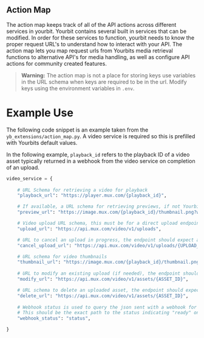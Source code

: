 ## Action Map

The action map keeps track of all of the API actions across 
different services in yourbit. Yourbit contains several built 
in services that can be modified. In order for these services 
to function, yourbit needs to know the proper request URL's to 
understand how to interact with your API. The action map lets you 
map request urls from Yourbits media retrieval functions to 
alternative API's for media handling, as well as configure API 
actions for community created features.

> **Warning:** The action map is not a place for storing keys 
use variables in the URL schema when keys are required to be in the url. Modify keys 
using the environment variables in `.env`.

# Example Use
The following code snippet is an example taken from the `yb_extensions/action_map.py`. A video service is required
so this is prefilled with Yourbits default values.

In the following example, `playback_id` refers to the playback ID of a video asset typically returned in a webhook
from the video service on completion of an upload. 

```python
video_service = {
    
    # URL Schema for retrieving a video for playback
    "playback_url": "https://player.mux.com/{playback_id}", 

    # If available, a URL schema for retrieving previews, if not Yourbit will fall back to image service
    "preview_url": "https://image.mux.com/{playback_id}/thumbnail.png?width=214&height=121&time=1",

    # Video upload URL schema, this must be for a direct upload endpoint
    "upload_url": "https://api.mux.com/video/v1/uploads",

    # URL to cancel an upload in progress, the endpoint should expect a PUT request
    "cancel_upload_url": "https://api.mux.com/video/v1/uploads/{UPLOAD_ID}/cancel",

    # URL schema for video thumbnails
    "thumbnail_url": "https://image.mux.com/{playback_id}/thumbnail.png?width=214&height=121&time=1",
    
    # URL to modify an existing upload (if needed), the endpoint should expect a PATCH request
    "modify_url": "https://api.mux.com/video/v1/assets/{ASSET_ID}",

    # URL schema to delete an uploaded asset, the endpoint should expect a DELETE request
    "delete_url": "https://api.mux.com/video/v1/assets/{ASSET_ID}",
    
    # Webhook status is used to query the json sent with a webhook for the upload status
    # This should be the exact path to the status indicating "ready" on upload complete.
    "webhook_status": "status",

}

```

